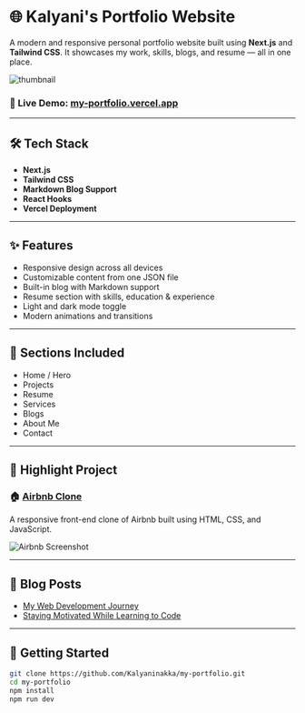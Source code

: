 # 🌐 Kalyani's Portfolio Website

A modern and responsive personal portfolio website built using **Next.js** and **Tailwind CSS**. It showcases my work, skills, blogs, and resume — all in one place.

![thumbnail](https://i.postimg.cc/w78v1V7Y/Screenshot-1050.png)

### 🔗 Live Demo: [my-portfolio.vercel.app](https://my-portfolio-hhvptr5yc-kalyanis-projects-4c1e3712.vercel.app)

---

## 🛠 Tech Stack

- **Next.js**  
- **Tailwind CSS**  
- **Markdown Blog Support**  
- **React Hooks**  
- **Vercel Deployment**

---

## ✨ Features

- Responsive design across all devices  
- Customizable content from one JSON file  
- Built-in blog with Markdown support  
- Resume section with skills, education & experience  
- Light and dark mode toggle  
- Modern animations and transitions

---

## 📁 Sections Included

- Home / Hero  
- Projects  
- Resume  
- Services  
- Blogs  
- About Me  
- Contact  

---

## 📌 Highlight Project

### 🏠 [Airbnb Clone](https://kalyaninakka.github.io/my-airbnb-clone/)  
A responsive front-end clone of Airbnb built using HTML, CSS, and JavaScript.

![Airbnb Screenshot](https://i.postimg.cc/mzt8c98K/Screenshot-1047.png)

---

## 📝 Blog Posts

- [My Web Development Journey](https://my-portfolio-hhvptr5yc-kalyanis-projects-4c1e3712.vercel.app/blog/my-web-development-journey)  
- [Staying Motivated While Learning to Code](https://my-portfolio-hhvptr5yc-kalyanis-projects-4c1e3712.vercel.app/blog/staying-motivated-while-learning)

---

## 🚀 Getting Started

```bash
git clone https://github.com/Kalyaninakka/my-portfolio.git
cd my-portfolio
npm install
npm run dev






